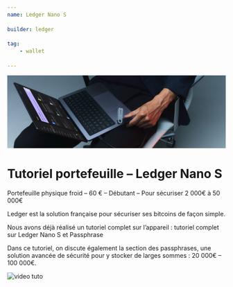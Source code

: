 ```yaml
---
name: Ledger Nano S

builder: ledger

tag: 
    - wallet
    
---
```


![cover](assets\0.jpeg)
# Tutoriel portefeuille – Ledger Nano S

Portefeuille physique froid – 60 € – Débutant – Pour sécuriser 2 000€ à 50 000€  

Ledger est la solution française pour sécuriser ses bitcoins de façon simple.

Nous avons déjà réalisé un tutoriel complet sur l’appareil : tutoriel complet sur Ledger Nano S et Passphrase

Dans ce tutoriel, on discute également la section des passphrases, une solution avancée de sécurité pour y stocker de larges sommes : 20 000€ – 100 000€.


![video tuto](https://www.youtube.com/watch?v=_vsHNTLi8MQ)


